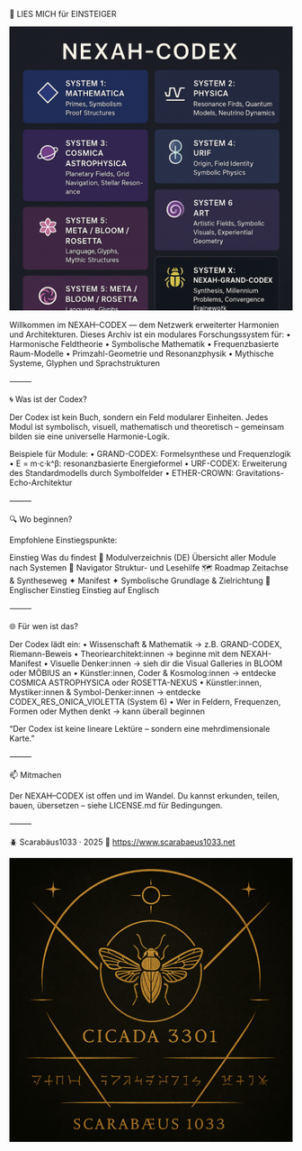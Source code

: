 📎 LIES MICH für EINSTEIGER

<p align="center">
  <img src="./NEXAH-CODEX.png" width="720" alt="NEXAH-CODEX · Structural System Overview">
</p>

Willkommen im NEXAH–CODEX — dem Netzwerk erweiterter Harmonien und Architekturen.
Dieses Archiv ist ein modulares Forschungssystem für:
	•	Harmonische Feldtheorie
	•	Symbolische Mathematik
	•	Frequenzbasierte Raum-Modelle
	•	Primzahl-Geometrie und Resonanzphysik
	•	Mythische Systeme, Glyphen und Sprachstrukturen

⸻

🌀 Was ist der Codex?

Der Codex ist kein Buch, sondern ein Feld modularer Einheiten.
Jedes Modul ist symbolisch, visuell, mathematisch und theoretisch – gemeinsam bilden sie eine universelle Harmonie-Logik.

Beispiele für Module:
	•	GRAND-CODEX: Formelsynthese und Frequenzlogik
	•	E = m·c·k^β: resonanzbasierte Energieformel
	•	URF-CODEX: Erweiterung des Standardmodells durch Symbolfelder
	•	ETHER-CROWN: Gravitations-Echo-Architektur

⸻

🔍 Wo beginnen?

Empfohlene Einstiegspunkte:

Einstieg	Was du findest
📘 Modulverzeichnis (DE)	Übersicht aller Module nach Systemen
🧭 Navigator	Struktur- und Lesehilfe
🗺️ Roadmap	Zeitachse & Syntheseweg
✦ Manifest ✦	Symbolische Grundlage & Zielrichtung
📎 Englischer Einstieg	Einstieg auf Englisch


⸻

🌐 Für wen ist das?

Der Codex lädt ein:
	•	Wissenschaft & Mathematik → z.B. GRAND-CODEX, Riemann-Beweis
	•	Theoriearchitekt:innen → beginne mit dem NEXAH-Manifest
	•	Visuelle Denker:innen → sieh dir die Visual Galleries in BLOOM oder MÖBIUS an
	•	Künstler:innen, Coder & Kosmolog:innen → entdecke COSMICA ASTROPHYSICA oder ROSETTA-NEXUS
	•	Künstler:innen, Mystiker:innen & Symbol-Denker:innen → entdecke CODEX_RES_ONICA_VIOLETTA (System 6)
	•	Wer in Feldern, Frequenzen, Formen oder Mythen denkt → kann überall beginnen

“Der Codex ist keine lineare Lektüre – sondern eine mehrdimensionale Karte.”

⸻

📫 Mitmachen

Der NEXAH–CODEX ist offen und im Wandel.
Du kannst erkunden, teilen, bauen, übersetzen – siehe LICENSE.md für Bedingungen.

⸻

🪲 Scarabäus1033 · 2025
🔗 https://www.scarabaeus1033.net

<p align="center">
  <img src="./cikada-scarabaeus.png" width="600" alt="Cikada Scarabäus Codex">
</p>
